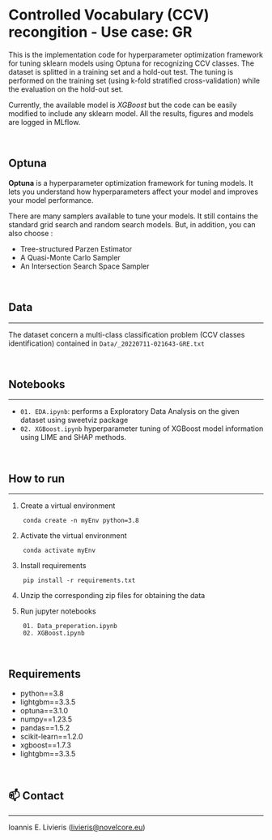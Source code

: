 # Controlled Vocabulary (CCV) recongition - Use case: GR

This is the implementation code for hyperparameter optimization framework for tuning sklearn models using Optuna for recognizing CCV classes. The dataset is splitted in a training set and a hold-out test. The tuning is performed on the training set (using k-fold stratified cross-validation) while the evaluation on the hold-out set.

Currently, the available model is *XGBoost* but the code can be easily modified to include any sklearn model. All the results, figures and models are logged in MLflow.

<br/>

## Optuna

**Optuna** is a hyperparameter optimization framework for tuning models. It lets you understand how hyperparameters affect your model and improves your model performance.

There are many samplers available to tune your models. It still contains the standard grid search and random search models. But, in addition, you can also choose :

- Tree-structured Parzen Estimator 
- A Quasi-Monte Carlo Sampler
- An Intersection Search Space Sampler

<br/>


## Data
---

The dataset concern a multi-class classification problem (CCV classes identification) contained in ``Data/_20220711-021643-GRE.txt``



<br/>

## Notebooks
---

- ``01. EDA.ipynb``: performs a Exploratory Data Analysis on the given dataset using sweetviz package
- ``02. XGBoost.ipynb`` hyperparameter tuning of XGBoost model
information using LIME and SHAP methods.

<br/>

## How to run
--- 

1. Create a virtual environment 
```
    conda create -n myEnv python=3.8
```

2. Activate the virtual environment 
```
    conda activate myEnv
```
3. Install requirements 
```
    pip install -r requirements.txt
```
4. Unzip the corresponding zip files for obtaining the data

5. Run jupyter notebooks
```
    01. Data_preperation.ipynb
    02. XGBoost.ipynb
```


<br/>

## Requirements

- python==3.8
- lightgbm==3.3.5
- optuna==3.1.0
- numpy==1.23.5
- pandas==1.5.2
- scikit-learn==1.2.0
- xgboost==1.7.3
- lightgbm==3.3.5


<br/>

## :mailbox: Contact
---
Ioannis E. Livieris (livieris@novelcore.eu)
